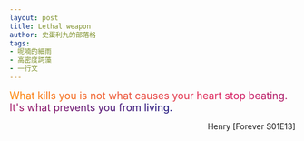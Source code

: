 ```yaml
---
layout: post
title: Lethal weapon
author: 史蛋利九的部落格
tags:
- 呢喃的細雨
- 高密度詞藻
- 一行文
---
```


<span style="font-size: large;
background: -webkit-linear-gradient(45deg, #ff8a00, #da1b60, #090979);
-webkit-background-clip: text;
-webkit-text-fill-color: transparent;">
What kills you is not what causes your heart stop beating.  
It's what prevents you from living.  
</span>
<div style="text-align: right;">
Henry [Forever S01E13]
</div>
